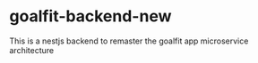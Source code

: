 # goalfit-backend-new
This is a nestjs backend to remaster the goalfit app microservice architecture 
